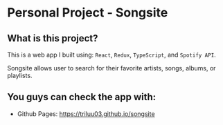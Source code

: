 # Personal Project - Songsite 

## What is this project?
This is a web app I built using: `React`, `Redux`, `TypeScript`, and `Spotify API`. 

Songsite allows user to search for their favorite artists, songs, albums, or playlists. 

## You guys can check the app with:
- Github Pages: https://triluu03.github.io/songsite 


